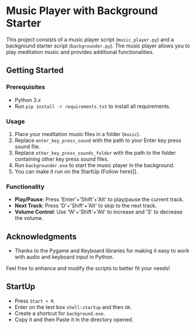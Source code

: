 # Music Player with Background Starter

This project consists of a music player script (`music_player.py`) and a background starter script (`backgrounder.py`). The music player allows you to play meditation music and provides additional functionalities.

## Getting Started

### Prerequisites

- Python 3.x
- Run `pip install -r requirements.txt` to install all requirements.

### Usage

1. Place your meditation music files in a folder (`music`).
2. Replace `enter_key_press_sound` with the path to your Enter key press sound file.
3. Replace `other_key_press_sounds_folder` with the path to the folder containing other key press sound files.
4. Run `backgrounder.exe` to start the music player in the background.
5. You can make it run on the StartUp (Follow here)[].

### Functionality

- **Play/Pause**: Press 'Enter'+'Shift'+'Alt' to play/pause the current track.
- **Next Track**: Press 'D'+'Shift'+'Alt' to skip to the next track.
- **Volume Control**: Use 'W'+'Shift'+'Alt' to increase and 'S' to decrease the volume.


## Acknowledgments

- Thanks to the Pygame and Keyboard libraries for making it easy to work with audio and keyboard input in Python.

Feel free to enhance and modify the scripts to better fit your needs!

## StartUp
- Press ``Start + R``.
- Enter on the text box `shell:startup` and then `OK`.
- Create a shortcut for `background.exe`.
- Copy it and then Paste it in the directory opened.
